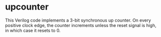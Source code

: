 # upcounter
This Verilog code implements a 3-bit synchronous up counter. On every positive clock edge, the counter increments unless the reset signal is high, in which case it resets to 0. 
